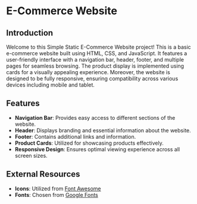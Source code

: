 # E-Commerce Website

## Introduction
Welcome to this Simple Static E-Commerce Website project! This is a basic e-commerce website built using HTML, CSS, and JavaScript. It features a user-friendly interface with a navigation bar, header, footer, and multiple pages for seamless browsing. The product display is implemented using cards for a visually appealing experience. Moreover, the website is designed to be fully responsive, ensuring compatibility across various devices including mobile and tablet.

## Features
- **Navigation Bar**: Provides easy access to different sections of the website.
- **Header**: Displays branding and essential information about the website.
- **Footer**: Contains additional links and information.
- **Product Cards**: Utilized for showcasing products effectively.
- **Responsive Design**: Ensures optimal viewing experience across all screen sizes.

## External Resources
- **Icons**: Utilized from [Font Awesome](https://fontawesome.com/)
- **Fonts**: Chosen from [Google Fonts](https://fonts.google.com/)

